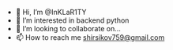 - 👋 Hi, I’m @InKLaR1TY
- 👀 I’m interested in backend python 
- 💞️ I’m looking to collaborate on...
- 📫 How to reach me shirsikov759@gmail.com

<!---
InKLaR1TY/InKLaR1TY is a ✨ special ✨ repository because its `README.md` (this file) appears on your GitHub profile.
You can click the Preview link to take a look at your changes.
--->
